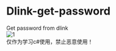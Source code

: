 # Dlink-get-password  
Get password from dlink  
![1](https://user-images.githubusercontent.com/44887613/137686703-ff003ce3-cd09-4564-aaf6-f11e233d0599.PNG)  
仅作为学习c#使用，禁止恶意使用！

